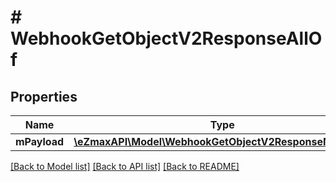 # # WebhookGetObjectV2ResponseAllOf

## Properties

Name | Type | Description | Notes
------------ | ------------- | ------------- | -------------
**mPayload** | [**\eZmaxAPI\Model\WebhookGetObjectV2ResponseMPayload**](WebhookGetObjectV2ResponseMPayload.md) |  |

[[Back to Model list]](../../README.md#models) [[Back to API list]](../../README.md#endpoints) [[Back to README]](../../README.md)

